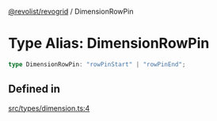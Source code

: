 [@revolist/revogrid](README.md) / DimensionRowPin

# Type Alias: DimensionRowPin

```ts
type DimensionRowPin: "rowPinStart" | "rowPinEnd";
```

## Defined in

[src/types/dimension.ts:4](https://github.com/revolist/revogrid/blob/786bfc578aeb724125d022c69d878eb830c54a23/src/types/dimension.ts#L4)
